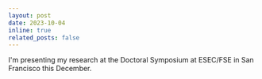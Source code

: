```yaml
---
layout: post
date: 2023-10-04
inline: true
related_posts: false
---
```


I'm presenting my research at the Doctoral Symposium at ESEC/FSE in San Francisco this December.
